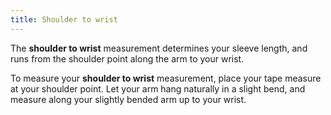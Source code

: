 ```yaml
---
title: Shoulder to wrist
---
```


The **shoulder to wrist** measurement determines your sleeve length, and runs from the shoulder point along the arm to your wrist.

To measure your **shoulder to wrist** measurement, place your tape measure at your shoulder point. Let your arm hang naturally in a slight bend, and measure along your slightly bended arm up to your wrist.